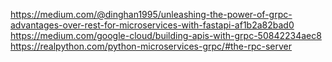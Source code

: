 https://medium.com/@dinghan1995/unleashing-the-power-of-grpc-advantages-over-rest-for-microservices-with-fastapi-af1b2a82bad0
https://medium.com/google-cloud/building-apis-with-grpc-50842234aec8
https://realpython.com/python-microservices-grpc/#the-rpc-server
